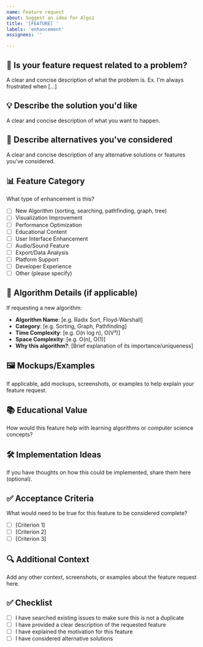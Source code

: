 ```yaml
---
name: Feature request
about: Suggest an idea for Algo1
title: '[FEATURE] '
labels: 'enhancement'
assignees: ''

---
```


## 🎯 Is your feature request related to a problem?
A clear and concise description of what the problem is. Ex. I'm always frustrated when [...]

## 💡 Describe the solution you'd like
A clear and concise description of what you want to happen.

## 🔄 Describe alternatives you've considered
A clear and concise description of any alternative solutions or features you've considered.

## 📊 Feature Category
What type of enhancement is this?
- [ ] New Algorithm (sorting, searching, pathfinding, graph, tree)
- [ ] Visualization Improvement
- [ ] Performance Optimization
- [ ] Educational Content
- [ ] User Interface Enhancement
- [ ] Audio/Sound Feature
- [ ] Export/Data Analysis
- [ ] Platform Support
- [ ] Developer Experience
- [ ] Other (please specify)

## 🎨 Algorithm Details (if applicable)
If requesting a new algorithm:
- **Algorithm Name**: [e.g. Radix Sort, Floyd-Warshall]
- **Category**: [e.g. Sorting, Graph, Pathfinding]
- **Time Complexity**: [e.g. O(n log n), O(V³)]
- **Space Complexity**: [e.g. O(n), O(1)]
- **Why this algorithm?**: [Brief explanation of its importance/uniqueness]

## 🖼️ Mockups/Examples
If applicable, add mockups, screenshots, or examples to help explain your feature request.

## 📚 Educational Value
How would this feature help with learning algorithms or computer science concepts?

## 🛠️ Implementation Ideas
If you have thoughts on how this could be implemented, share them here (optional).

## ✅ Acceptance Criteria
What would need to be true for this feature to be considered complete?
- [ ] [Criterion 1]
- [ ] [Criterion 2]
- [ ] [Criterion 3]

## 🔍 Additional Context
Add any other context, screenshots, or examples about the feature request here.

## ✅ Checklist
- [ ] I have searched existing issues to make sure this is not a duplicate
- [ ] I have provided a clear description of the requested feature
- [ ] I have explained the motivation for this feature
- [ ] I have considered alternative solutions 